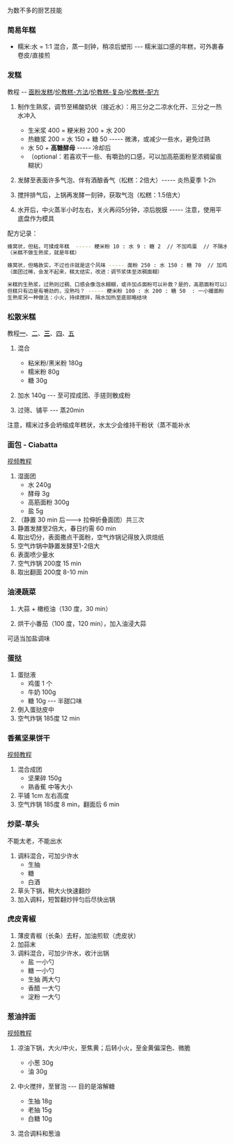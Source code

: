 
为数不多的厨艺技能


### 简易年糕

* 糯米:水 = 1:1 混合，蒸一刻钟，稍凉后塑形 --- 糯米滋口感的年糕，可外裹春卷皮/直接煎


### 发糕

教程 -- [面粉发糕](https://www.bilibili.com/video/BV1tVDdYuEYS)/[伦教糕-方法](https://www.bilibili.com/video/BV1At4y1b7d3/)/[伦教糕-复杂](https://m.xiachufang.com/recipe/102116197/)/[伦教糕-配方](https://www.bilibili.com/video/BV1To4y1M7h5)


1. 制作生熟浆，调节至稀酸奶状（接近水）：用三分之二凉水化开、三分之一热水冲入
    - 生米浆 400 = 粳米粉 200 + 水 200
    - 热糖浆 200 =  水 150 + 糖 50 ----- 微沸，或减少一些水，避免过熟
    - 水 50 + **高糖酵母** ----- 冷却后
    - （optional：若喜欢干一些、有嚼劲的口感，可以加高筋面粉至浓稠留痕糊状）

2. 发酵至表面许多气泡、伴有酒酿香气（松糕：2倍大）----- 炎热夏季 1-2h

3. 搅拌排气后，上锅再发酵一刻钟，获取气泡（松糕：1.5倍大）

4. 水开后，中火蒸半小时左右，关火再闷5分钟，凉后脱膜 ----- 注意，使用平底盘作为模具


配方记录：
```bash
蜂窝状，但粘，可揉成年糕  ----- 粳米粉 10 : 水 9 : 糖 2  // 不加鸡蛋  // 不隔水加热米粉糊
（米糕不做生熟浆，就是年糕）

蜂窝状，但略敦实，不过也许就是这个风味 ----- 面粉 250 : 水 150 : 糖 70  // 加鸡蛋 1 个  // 不隔水加热面粉糊
（面团过稀，会发不起来，糕太结实，改进：调节浆体至浓稠面糊）

米糕的生熟浆，过熟则过稠、口感会像泡水糊糊，或许加点面粉可以补救？是的，高筋面粉可以添加嚼劲
但糕只有边是有嚼劲的，没熟吗？ ----- 粳米粉 100 : 水 200 : 糖 50  : 一小撮面粉 // 不加鸡蛋 // 三分之一热水冲入
生熟浆另一种做法：小火，持续搅拌，隔水加热至底部略结块
```

### 松散米糕

教程[**一**](https://www.bilibili.com/video/BV1ze411S7vZ/)、[二](https://www.bilibili.com/video/BV1kM411H7Np)、[**三**](https://www.bilibili.com/video/BV1p3411L72r/?spm_id_from=333.1387.favlist.content.click&vd_source=6b881ce42dbc3b020b1512cadaf2d8da)、[四](https://www.bilibili.com/video/BV1Ma411W7cQ/)、[五](https://www.bilibili.com/video/BV1RursYMEAj)

1. 混合
    - 粘米粉/黑米粉 180g
    - 糯米粉 80g
    - 糖 30g

2. 加水 140g --- 至可捏成团、手搓则散成粉

3. 过筛、铺平 --- 蒸20min


注意，糯米过多会坍缩成年糕状，水太少会维持干粉状（蒸不能补水


### 面包 - Ciabatta
[视频教程](https://www.bilibili.com/video/BV1MHFbeHErq/)

1. 湿面团
    - 水 240g
    - 酵母 3g
    - 高筋面粉 300g
    - 盐 5g
2. （静置 30 min 后---> 拉伸折叠面团）共三次
3. 静置发酵至2倍大，春日约需 60 min
4. 取出切分，表面撒点干面粉，空气炸锅记得放入烘焙纸
5. 空气炸锅中静置发酵至1-2倍大
6. 表面喷少量水
7. 空气炸锅 200度 15 min
8. 取出翻面 200度 8-10 min


### 油浸蔬菜

1. 大蒜 + 橄榄油（130 度，30 min）

2. 烘干小番茄（100 度，120 min），加入油浸大蒜

可适当加盐调味


### 蛋挞

1. 蛋挞液
    - 鸡蛋 1 个
    - 牛奶 100g
    - 糖 10g --- 半甜口味
2. 倒入蛋挞皮中
3. 空气炸锅 185度 12 min



### 香蕉坚果饼干
[视频教程](https://www.bilibili.com/video/BV1mziaYAEjn/)

1. 混合成团
    - 坚果碎 150g
    - 熟香蕉 中等大小
2. 平铺 1cm 左右高度
3. 空气炸锅 185度 8 min，翻面后 6 min


### 炒菜-草头
不能太老，不能出水

1. 调料混合，可加少许水
    - 生抽
    - 糖
    - 白酒
2. 草头下锅，稍大火快速翻炒
3. 加入调料，短暂翻炒拌匀后尽快出锅


### 虎皮青椒

1. 薄皮青椒（长条）去籽，加油煎软（虎皮状）
2. 加蒜末
2. 调料混合，可加少许水，收汁出锅
    - 盐 一小勺
    - 糖 一小勺
    - 生抽 两大勺
    - 香醋 一大勺
    - 淀粉 一大勺


### 葱油拌面

[视频教程](https://www.bilibili.com/video/BV1HS411A7a7/)

1. 凉油下锅，大火/中火，至焦黄；后转小火，至金黄偏深色、微脆
    - 小葱 30g
    - 油 30g

2. 中火搅拌，至冒泡 --- 目的是溶解糖
    - 生抽 18g
    - 老抽 15g
    - 白糖 10g

3. 混合调料和葱油




